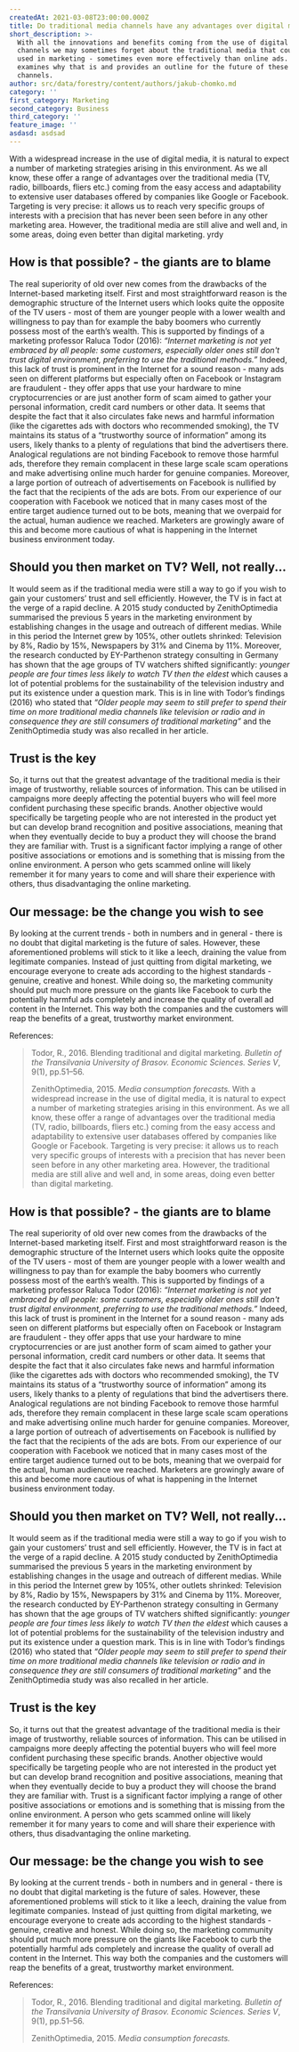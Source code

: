 ```yaml
---
createdAt: 2021-03-08T23:00:00.000Z
title: Do traditional media channels have any advantages over digital media channels?
short_description: >-
  With all the innovations and benefits coming from the use of digital marketing
  channels we may sometimes forget about the traditional media that could be
  used in marketing - sometimes even more effectively than online ads. This post
  examines why that is and provides an outline for the future of these marketing
  channels.
author: src/data/forestry/content/authors/jakub-chomko.md
category: ''
first_category: Marketing
second_category: Business
third_category: ''
feature_image: ''
asdasd: asdsad
---
```

With a widespread increase in the use of digital media, it is natural to expect a number of marketing strategies arising in this environment. As we all know, these offer a range of advantages over the traditional media (TV, radio, billboards, fliers etc.) coming from the easy access and adaptability to extensive user databases offered by companies like Google or Facebook. Targeting is very precise: it allows us to reach very specific groups of interests with a precision that has never been seen before in any other marketing area. However, the traditional media are still alive and well and, in some areas, doing even better than digital marketing.
yrdy
## How is that possible? - the giants are to blame

The real superiority of old over new comes from the drawbacks of the Internet-based marketing itself. First and most straightforward reason is the demographic structure of the Internet users which looks quite the opposite of the TV users - most of them are younger people with a lower wealth and willingness to pay than for example the baby boomers who currently possess most of the earth’s wealth. This is supported by findings of a marketing professor Raluca Todor (2016): _“Internet marketing is not yet embraced by all people: some customers, especially older ones still don't trust digital environment, preferring to use the traditional methods.”_ Indeed, this lack of trust is prominent in the Internet for a sound reason - many ads seen on different platforms but especially often on Facebook or Instagram are fraudulent - they offer apps that use your hardware to mine cryptocurrencies or are just another form of scam aimed to gather your personal information, credit card numbers or other data. It seems that despite the fact that it also circulates fake news and harmful information (like the cigarettes ads with doctors who recommended smoking), the TV maintains its status of a “trustworthy source of information” among its users, likely thanks to a plenty of regulations that bind the advertisers there. Analogical regulations are not binding Facebook to remove those harmful ads, therefore they remain complacent in these large scale scam operations and make advertising online much harder for genuine companies. Moreover, a large portion of outreach of advertisements on Facebook is nullified by the fact that the recipients of the ads are bots. From our experience of our cooperation with Facebook we noticed that in many cases most of the entire target audience turned out to be bots, meaning that we overpaid for the actual, human audience we reached. Marketers are growingly aware of this and become more cautious of what is happening in the Internet business environment today.

## Should you then market on TV? Well, not really...

It would seem as if the traditional media were still a way to go if you wish to gain your customers’ trust and sell efficiently. However, the TV is in fact at the verge of a rapid decline. A 2015 study conducted by ZenithOptimedia summarised the previous 5 years in the marketing environment by establishing changes in the usage and outreach of different medias. While in this period the Internet grew by 105%, other outlets shrinked: Television by 8%, Radio by 15%, Newspapers by 31% and Cinema by 11%. Moreover, the research conducted by EY-Parthenon strategy consulting in Germany has shown that the age groups of TV watchers shifted significantly: _younger people are four times less likely to watch TV then the eldest_ which causes a lot of potential problems for the sustainability of the television industry and put its existence under a question mark. This is in line with Todor’s findings (2016) who stated that _“Older people may seem to still prefer to spend their time on more traditional media channels like television or radio and in consequence they are still consumers of traditional marketing”_ and the ZenithOptimedia study was also recalled in her article.

## Trust is the key

So, it turns out that the greatest advantage of the traditional media is their image of trustworthy, reliable sources of information. This can be utilised in campaigns more deeply affecting the potential buyers who will feel more confident purchasing these specific brands. Another objective would specifically be targeting people who are not interested in the product yet but can develop brand recognition and positive associations, meaning that when they eventually decide to buy a product they will choose the brand they are familiar with. Trust is a significant factor implying a range of other positive associations or emotions and is something that is missing from the online environment. A person who gets scammed online will likely remember it for many years to come and will share their experience with others, thus disadvantaging the online marketing.

## Our message: be the change you wish to see

By looking at the current trends - both in numbers and in general - there is no doubt that digital marketing is the future of sales. However, these aforementioned problems will stick to it like a leech, draining the value from legitimate companies. Instead of just quitting from digital marketing, we encourage everyone to create ads according to the highest standards - genuine, creative and honest. While doing so, the marketing community should put much more pressure on the giants like Facebook to curb the potentially harmful ads completely and increase the quality of overall ad content in the Internet. This way both the companies and the customers will reap the benefits of a great, trustworthy market environment.

References:

> Todor, R., 2016. Blending traditional and digital marketing. _Bulletin of the Transilvania University of Brasov. Economic Sciences. Series V_, 9(1), pp.51–56.
>
> ZenithOptimedia, 2015. _Media consumption forecasts._
With a widespread increase in the use of digital media, it is natural to expect a number of marketing strategies arising in this environment. As we all know, these offer a range of advantages over the traditional media (TV, radio, billboards, fliers etc.) coming from the easy access and adaptability to extensive user databases offered by companies like Google or Facebook. Targeting is very precise: it allows us to reach very specific groups of interests with a precision that has never been seen before in any other marketing area. However, the traditional media are still alive and well and, in some areas, doing even better than digital marketing.

## How is that possible? - the giants are to blame

The real superiority of old over new comes from the drawbacks of the Internet-based marketing itself. First and most straightforward reason is the demographic structure of the Internet users which looks quite the opposite of the TV users - most of them are younger people with a lower wealth and willingness to pay than for example the baby boomers who currently possess most of the earth’s wealth. This is supported by findings of a marketing professor Raluca Todor (2016): _“Internet marketing is not yet embraced by all people: some customers, especially older ones still don't trust digital environment, preferring to use the traditional methods.”_ Indeed, this lack of trust is prominent in the Internet for a sound reason - many ads seen on different platforms but especially often on Facebook or Instagram are fraudulent - they offer apps that use your hardware to mine cryptocurrencies or are just another form of scam aimed to gather your personal information, credit card numbers or other data. It seems that despite the fact that it also circulates fake news and harmful information (like the cigarettes ads with doctors who recommended smoking), the TV maintains its status of a “trustworthy source of information” among its users, likely thanks to a plenty of regulations that bind the advertisers there. Analogical regulations are not binding Facebook to remove those harmful ads, therefore they remain complacent in these large scale scam operations and make advertising online much harder for genuine companies. Moreover, a large portion of outreach of advertisements on Facebook is nullified by the fact that the recipients of the ads are bots. From our experience of our cooperation with Facebook we noticed that in many cases most of the entire target audience turned out to be bots, meaning that we overpaid for the actual, human audience we reached. Marketers are growingly aware of this and become more cautious of what is happening in the Internet business environment today.

## Should you then market on TV? Well, not really...

It would seem as if the traditional media were still a way to go if you wish to gain your customers’ trust and sell efficiently. However, the TV is in fact at the verge of a rapid decline. A 2015 study conducted by ZenithOptimedia summarised the previous 5 years in the marketing environment by establishing changes in the usage and outreach of different medias. While in this period the Internet grew by 105%, other outlets shrinked: Television by 8%, Radio by 15%, Newspapers by 31% and Cinema by 11%. Moreover, the research conducted by EY-Parthenon strategy consulting in Germany has shown that the age groups of TV watchers shifted significantly: _younger people are four times less likely to watch TV then the eldest_ which causes a lot of potential problems for the sustainability of the television industry and put its existence under a question mark. This is in line with Todor’s findings (2016) who stated that _“Older people may seem to still prefer to spend their time on more traditional media channels like television or radio and in consequence they are still consumers of traditional marketing”_ and the ZenithOptimedia study was also recalled in her article.

## Trust is the key

So, it turns out that the greatest advantage of the traditional media is their image of trustworthy, reliable sources of information. This can be utilised in campaigns more deeply affecting the potential buyers who will feel more confident purchasing these specific brands. Another objective would specifically be targeting people who are not interested in the product yet but can develop brand recognition and positive associations, meaning that when they eventually decide to buy a product they will choose the brand they are familiar with. Trust is a significant factor implying a range of other positive associations or emotions and is something that is missing from the online environment. A person who gets scammed online will likely remember it for many years to come and will share their experience with others, thus disadvantaging the online marketing.

## Our message: be the change you wish to see

By looking at the current trends - both in numbers and in general - there is no doubt that digital marketing is the future of sales. However, these aforementioned problems will stick to it like a leech, draining the value from legitimate companies. Instead of just quitting from digital marketing, we encourage everyone to create ads according to the highest standards - genuine, creative and honest. While doing so, the marketing community should put much more pressure on the giants like Facebook to curb the potentially harmful ads completely and increase the quality of overall ad content in the Internet. This way both the companies and the customers will reap the benefits of a great, trustworthy market environment.

References:

> Todor, R., 2016. Blending traditional and digital marketing. _Bulletin of the Transilvania University of Brasov. Economic Sciences. Series V_, 9(1), pp.51–56.
>
> ZenithOptimedia, 2015. _Media consumption forecasts._

